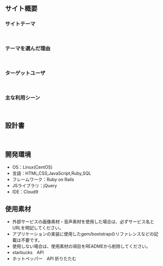 # <!--BookCafe-->
​
## サイト概要
### サイトテーマ
<!--何を『目的』とし、どのような『分類』なのかを簡潔に書く-->
<!-- 「カフェ好きな読書家が集まるサイト」「Starbucksなどのカフェ好きなコミュニティ・販売サイト」ポータルサイト的なもの -->
​
### テーマを選んだ理由
<!--なぜこのようなテーマにしたかを説明する-->
<!-- 読書家が休日にリラックスしながら本を読み進められる空間として本を読みながらコーヒーが楽しめる。読書×カフェを体験出来る場所を探すのに使って頂くこと。
ブックカフェとは、カフェと書店が一つになったお店のことを指します。 近年、書店の廃業が増加している背景もあり、本や雑誌の販売だけでなく、プラスアルファの魅力が求められています。 書店がカフェを併設したり、逆にカフェが店内に本を置いたりと、「ブックカフェ」という業態は年々増加しているようです。 -->
​
### ターゲットユーザ
<!--誰に使ってもらうかを具体的に記載する-->
<!-- 読書家・カフェ好き -->
​
### 主な利用シーン
<!--どのような時に使うのかの状況を記載すること-->
<!-- 休日など、空いた時間にブックカフェを探すのに使えます -->
​
## 設計書
<!--テーマを設定・提出する時点では不要です-->
​
## 開発環境
- OS：Linux(CentOS)
- 言語：HTML,CSS,JavaScript,Ruby,SQL
- フレームワーク：Ruby on Rails
- JSライブラリ：jQuery
- IDE：Cloud9
​
## 使用素材
- 外部サービスの画像素材・音声素材を使用した場合は、必ずサービス名とURLを明記してください。
- アプリケーションの実装に使用したgem/bootstrapのリファレンスなどの記載は不要です。
- 使用しない場合は、使用素材の項目をREADMEから削除してください。
- starbucks　API
- ホットペッパー　API
折りたたむ